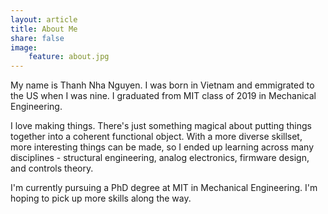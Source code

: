 ```yaml
---
layout: article
title: About Me
share: false
image: 
    feature: about.jpg
---
```

My name is Thanh Nha Nguyen. I was born in Vietnam and emmigrated to the US when I was nine. I graduated from MIT class of 2019 in Mechanical Engineering.

I love making things. There's just something magical about putting things together into a coherent functional object. With a more diverse skillset, more interesting things can be made, so I ended up learning across many disciplines - structural engineering, analog electronics, firmware design, and controls theory.

I'm currently pursuing a PhD degree at MIT in Mechanical Engineering. I'm hoping to pick up more skills along the way.